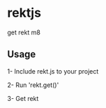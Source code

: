 # rektjs
get rekt m8

## Usage

1- Include rekt.js to your project

2- Run 'rekt.get()'

3- Get rekt
